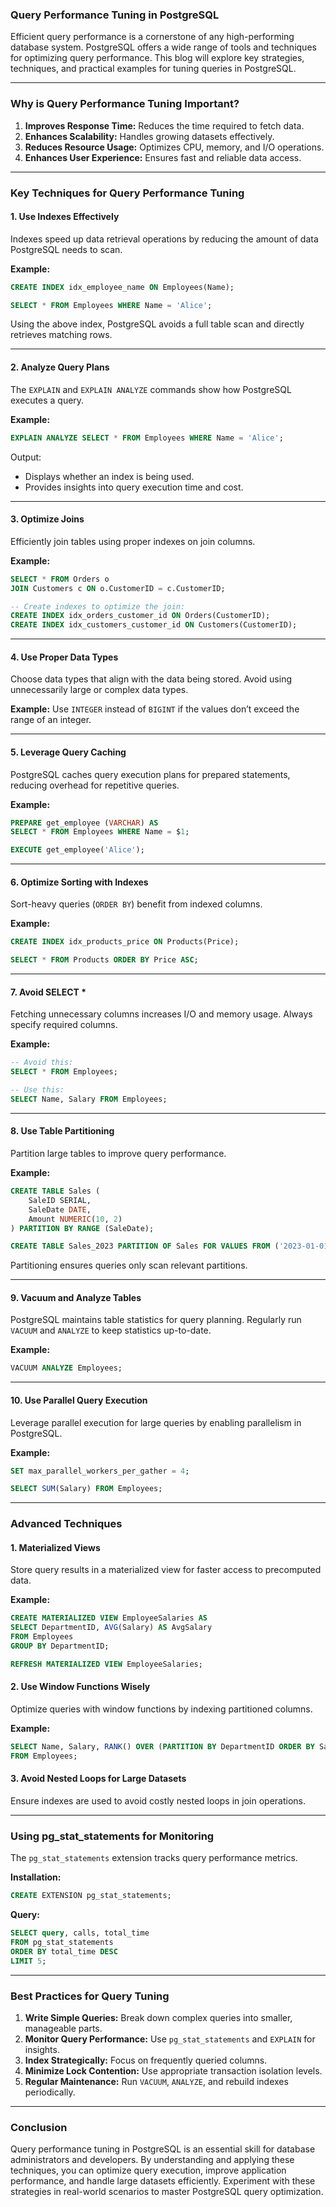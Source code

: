 ### **Query Performance Tuning in PostgreSQL**

Efficient query performance is a cornerstone of any high-performing database system. PostgreSQL offers a wide range of tools and techniques for optimizing query performance. This blog will explore key strategies, techniques, and practical examples for tuning queries in PostgreSQL.

---

### **Why is Query Performance Tuning Important?**

1. **Improves Response Time:** Reduces the time required to fetch data.
2. **Enhances Scalability:** Handles growing datasets effectively.
3. **Reduces Resource Usage:** Optimizes CPU, memory, and I/O operations.
4. **Enhances User Experience:** Ensures fast and reliable data access.

---

### **Key Techniques for Query Performance Tuning**

#### **1. Use Indexes Effectively**
Indexes speed up data retrieval operations by reducing the amount of data PostgreSQL needs to scan.

**Example:**
```sql
CREATE INDEX idx_employee_name ON Employees(Name);

SELECT * FROM Employees WHERE Name = 'Alice';
```
Using the above index, PostgreSQL avoids a full table scan and directly retrieves matching rows.

---

#### **2. Analyze Query Plans**
The `EXPLAIN` and `EXPLAIN ANALYZE` commands show how PostgreSQL executes a query.

**Example:**
```sql
EXPLAIN ANALYZE SELECT * FROM Employees WHERE Name = 'Alice';
```
Output:
- Displays whether an index is being used.
- Provides insights into query execution time and cost.

---

#### **3. Optimize Joins**
Efficiently join tables using proper indexes on join columns.

**Example:**
```sql
SELECT * FROM Orders o
JOIN Customers c ON o.CustomerID = c.CustomerID;

-- Create indexes to optimize the join:
CREATE INDEX idx_orders_customer_id ON Orders(CustomerID);
CREATE INDEX idx_customers_customer_id ON Customers(CustomerID);
```

---

#### **4. Use Proper Data Types**
Choose data types that align with the data being stored. Avoid using unnecessarily large or complex data types.

**Example:** Use `INTEGER` instead of `BIGINT` if the values don’t exceed the range of an integer.

---

#### **5. Leverage Query Caching**
PostgreSQL caches query execution plans for prepared statements, reducing overhead for repetitive queries.

**Example:**
```sql
PREPARE get_employee (VARCHAR) AS
SELECT * FROM Employees WHERE Name = $1;

EXECUTE get_employee('Alice');
```

---

#### **6. Optimize Sorting with Indexes**
Sort-heavy queries (`ORDER BY`) benefit from indexed columns.

**Example:**
```sql
CREATE INDEX idx_products_price ON Products(Price);

SELECT * FROM Products ORDER BY Price ASC;
```

---

#### **7. Avoid SELECT \***
Fetching unnecessary columns increases I/O and memory usage. Always specify required columns.

**Example:**
```sql
-- Avoid this:
SELECT * FROM Employees;

-- Use this:
SELECT Name, Salary FROM Employees;
```

---

#### **8. Use Table Partitioning**
Partition large tables to improve query performance.

**Example:**
```sql
CREATE TABLE Sales (
    SaleID SERIAL,
    SaleDate DATE,
    Amount NUMERIC(10, 2)
) PARTITION BY RANGE (SaleDate);

CREATE TABLE Sales_2023 PARTITION OF Sales FOR VALUES FROM ('2023-01-01') TO ('2024-01-01');
```
Partitioning ensures queries only scan relevant partitions.

---

#### **9. Vacuum and Analyze Tables**
PostgreSQL maintains table statistics for query planning. Regularly run `VACUUM` and `ANALYZE` to keep statistics up-to-date.

**Example:**
```sql
VACUUM ANALYZE Employees;
```

---

#### **10. Use Parallel Query Execution**
Leverage parallel execution for large queries by enabling parallelism in PostgreSQL.

**Example:**
```sql
SET max_parallel_workers_per_gather = 4;

SELECT SUM(Salary) FROM Employees;
```

---

### **Advanced Techniques**

#### **1. Materialized Views**
Store query results in a materialized view for faster access to precomputed data.

**Example:**
```sql
CREATE MATERIALIZED VIEW EmployeeSalaries AS
SELECT DepartmentID, AVG(Salary) AS AvgSalary
FROM Employees
GROUP BY DepartmentID;

REFRESH MATERIALIZED VIEW EmployeeSalaries;
```

#### **2. Use Window Functions Wisely**
Optimize queries with window functions by indexing partitioned columns.

**Example:**
```sql
SELECT Name, Salary, RANK() OVER (PARTITION BY DepartmentID ORDER BY Salary DESC) AS Rank
FROM Employees;
```

#### **3. Avoid Nested Loops for Large Datasets**
Ensure indexes are used to avoid costly nested loops in join operations.

---

### **Using pg_stat_statements for Monitoring**
The `pg_stat_statements` extension tracks query performance metrics.

**Installation:**
```sql
CREATE EXTENSION pg_stat_statements;
```
**Query:**
```sql
SELECT query, calls, total_time
FROM pg_stat_statements
ORDER BY total_time DESC
LIMIT 5;
```

---

### **Best Practices for Query Tuning**

1. **Write Simple Queries:** Break down complex queries into smaller, manageable parts.
2. **Monitor Query Performance:** Use `pg_stat_statements` and `EXPLAIN` for insights.
3. **Index Strategically:** Focus on frequently queried columns.
4. **Minimize Lock Contention:** Use appropriate transaction isolation levels.
5. **Regular Maintenance:** Run `VACUUM`, `ANALYZE`, and rebuild indexes periodically.

---

### **Conclusion**

Query performance tuning in PostgreSQL is an essential skill for database administrators and developers. By understanding and applying these techniques, you can optimize query execution, improve application performance, and handle large datasets efficiently. Experiment with these strategies in real-world scenarios to master PostgreSQL query optimization.

